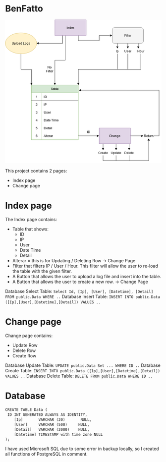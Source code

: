 ﻿# BenFatto

![IMG](IMG.png "IMG")

This project contains 2 pages:
  - Index page
  - Change page

# Index page
The Index page contains:
  - Table that shows:
    - ID
    - IP
    - User
    - Date Time
    - Detail
  - Alterar = this is for Updating / Deleting Row -> Change Page
  - Filter that filters IP / User / Hour. This filter will allow the user to re-load the table with the given filter.
  - A Button that allows the user to upload a log file and insert into the table.
  - A Button that allows the user to create a new row. -> Change Page

Database Select Table: `Select Id, [Ip], [User], [Datetime], [Detail] FROM public.Data WHERE ..`
Database Insert Table: `INSERT INTO public.Data ([Ip],[User],[Datetime],[Detail]) VALUES ..`

# Change page
Change page contains:
  - Update Row
  - Delete Row
  - Create Row

Database Update Table: `UPDATE public.Data Set ... WHERE ID ..`
Database Create Table: `INSERT INTO public.Data ([Ip],[User],[Datetime],[Detail]) VALUES ..`
Database Delete Table: `DELETE FROM public.Data WHERE ID ..`

# Database
```
CREATE TABLE Data (
 ID INT GENERATED ALWAYS AS IDENTITY,
    [Ip]       VARCHAR (20)       NULL,
    [User]     VARCHAR (500)     NULL,
    [Detail]   VARCHAR (2000)    NULL,
    [Datetime] TIMESTAMP with time zone NULL
);
```

I have used Microsoft SQL due to some error in backup locally, so I created all functions of PostgreSQL in comment.